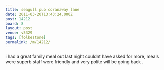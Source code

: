 ```yaml
---
title: seagull pub coranaway lane
date: 2011-03-20T13:43:24.000Z
post: 14212
board: 8
layout: post
venue: v5329
tags: [folkestone]
permalink: /m/14212/
---
```

i had a great family meal out last night couldnt have asked for more, meals were superb staff were friendly and very polite will be going back .

